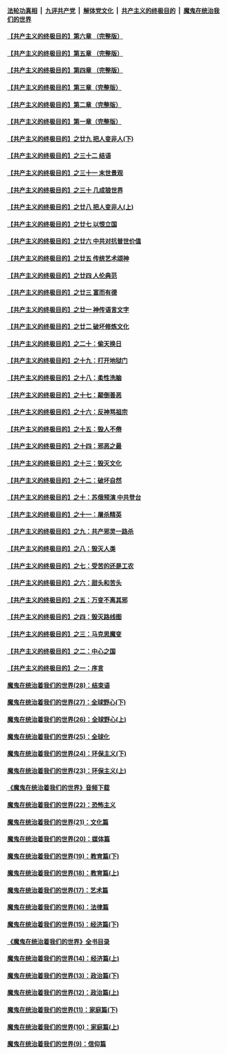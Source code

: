 ####  [法轮功真相](../../../../basic/blob/master/README.md?t=08300826) &nbsp;|&nbsp; [九评共产党](../../../../9ping.md/blob/master/README.md?t=08300826) &nbsp;|&nbsp; [解体党文化](../../../../jtdwh.md/blob/master/README.md?t=08300826)  &nbsp;|&nbsp; [共产主义的终极目的](../../../../gczydzjmd.md/blob/master/README.md?t=08300826) &nbsp;|&nbsp; [魔鬼在统治我们的世界](../../../../mgztzwmdsj.md/blob/master/README.md?t=08300826) 

#### [【共产主义的终极目的】第六章 （完整版）](../pages/nsc422/n11428913.md?t=08300826) 

#### [【共产主义的终极目的】第五章 （完整版）](../pages/nsc422/n11428912.md?t=08300826) 

#### [【共产主义的终极目的】第四章 （完整版）](../pages/nsc422/n11428907.md?t=08300826) 

#### [【共产主义的终极目的】第三章（完整版）](../pages/nsc422/n11428848.md?t=08300826) 

#### [【共产主义的终极目的】第二章（完整版）](../pages/nsc422/n11428831.md?t=08300826) 

#### [【共产主义的终极目的】第一章（完整版）](../pages/nsc422/n11417651.md?t=08300826) 

#### [【共产主义的终极目的】之廿九 把人变非人(下)](../pages/nsc422/n11344140.md?t=08300826) 

#### [【共产主义的终极目的】之三十二 结语](../pages/nsc422/n11360535.md?t=08300826) 

#### [【共产主义的终极目的】之三十一 末世景观](../pages/nsc422/n11351129.md?t=08300826) 

#### [【共产主义的终极目的】之三十 几成狼世界](../pages/nsc422/n11348280.md?t=08300826) 

#### [【共产主义的终极目的】之廿八 把人变非人(上)](../pages/nsc422/n11340492.md?t=08300826) 

#### [【共产主义的终极目的】之廿七 以恨立国](../pages/nsc422/n11336944.md?t=08300826) 

#### [【共产主义的终极目的】之廿六 中共对抗普世价值](../pages/nsc422/n11324785.md?t=08300826) 

#### [【共产主义的终极目的】之廿五 传统艺术颂神](../pages/nsc422/n11296396.md?t=08300826) 

#### [【共产主义的终极目的】之廿四 人伦典范](../pages/nsc422/n11296397.md?t=08300826) 

#### [【共产主义的终极目的】之廿三 富而有德](../pages/nsc422/n11283598.md?t=08300826) 

#### [【共产主义的终极目的】之廿一 神传语言文字](../pages/nsc422/n11263265.md?t=08300826) 

#### [【共产主义的终极目的】之廿二 破坏修炼文化](../pages/nsc422/n11245728.md?t=08300826) 

#### [【共产主义的终极目的】之二十：偷天换日](../pages/nsc422/n11238846.md?t=08300826) 

#### [【共产主义的终极目的】之十九：打开地狱门](../pages/nsc422/n11206376.md?t=08300826) 

#### [【共产主义的终极目的】之十八：柔性洗脑](../pages/nsc422/n11199994.md?t=08300826) 

#### [【共产主义的终极目的】之十七：颠倒善恶](../pages/nsc422/n11179782.md?t=08300826) 

#### [【共产主义的终极目的】之十六：反神骂祖宗](../pages/nsc422/n11166798.md?t=08300826) 

#### [【共产主义的终极目的】之十五：毁人不倦](../pages/nsc422/n11166792.md?t=08300826) 

#### [【共产主义的终极目的】之十四：邪恶之最](../pages/nsc422/n11150249.md?t=08300826) 

#### [【共产主义的终极目的】之十三：毁灭文化](../pages/nsc422/n11135227.md?t=08300826) 

#### [【共产主义的终极目的】之十二：破坏自然](../pages/nsc422/n11135214.md?t=08300826) 

#### [【共产主义的终极目的】之十：苏俄预演 中共登台](../pages/nsc422/n11118424.md?t=08300826) 

#### [【共产主义的终极目的】之十一：屠杀精英](../pages/nsc422/n11118442.md?t=08300826) 

#### [【共产主义的终极目的】之九：共产邪灵一路杀](../pages/nsc422/n11114139.md?t=08300826) 

#### [【共产主义的终极目的】之八：毁灭人类](../pages/nsc422/n11108503.md?t=08300826) 

#### [【共产主义的终极目的】之七：受苦的还是工农](../pages/nsc422/n11101809.md?t=08300826) 

#### [【共产主义的终极目的】之六：甜头和苦头](../pages/nsc422/n11096971.md?t=08300826) 

#### [【共产主义的终极目的】之五：万变不离其邪](../pages/nsc422/n11091285.md?t=08300826) 

#### [【共产主义的终极目的】之四：毁灭路线图](../pages/nsc422/n11086284.md?t=08300826) 

#### [【共产主义的终极目的】之三：马克思魔变](../pages/nsc422/n11061941.md?t=08300826) 

#### [【共产主义的终极目的】之二：中心之国](../pages/nsc422/n11047728.md?t=08300826) 

#### [【共产主义的终极目的】之一：序言](../pages/nsc422/n11086077.md?t=08300826) 

#### [魔鬼在统治着我们的世界(28)：结束语](../pages/nsc422/n10936246.md?t=08300826) 

#### [魔鬼在统治着我们的世界(27)：全球野心(下)](../pages/nsc422/n10928319.md?t=08300826) 

#### [魔鬼在统治着我们的世界(26)：全球野心(上)](../pages/nsc422/n10900318.md?t=08300826) 

#### [魔鬼在统治着我们的世界(25)：全球化](../pages/nsc422/n10788205.md?t=08300826) 

#### [魔鬼在统治着我们的世界(24)：环保主义(下)](../pages/nsc422/n10695307.md?t=08300826) 

#### [魔鬼在统治着我们的世界(23)：环保主义(上)](../pages/nsc422/n10688613.md?t=08300826) 

#### [《魔鬼在统治着我们的世界》音频下载](../pages/nsc422/n10635553.md?t=08300826) 

#### [魔鬼在统治着我们的世界(22)：恐怖主义](../pages/nsc422/n10614727.md?t=08300826) 

#### [魔鬼在统治着我们的世界(21)：文化篇](../pages/nsc422/n10597706.md?t=08300826) 

#### [魔鬼在统治着我们的世界(20)：媒体篇](../pages/nsc422/n10586579.md?t=08300826) 

#### [魔鬼在统治着我们的世界(19)：教育篇(下)](../pages/nsc422/n10564808.md?t=08300826) 

#### [魔鬼在统治着我们的世界(18)：教育篇(上)](../pages/nsc422/n10526970.md?t=08300826) 

#### [魔鬼在统治着我们的世界(17)：艺术篇](../pages/nsc422/n10499093.md?t=08300826) 

#### [魔鬼在统治着我们的世界(16)：法律篇](../pages/nsc422/n10485969.md?t=08300826) 

#### [魔鬼在统治着我们的世界(15)：经济篇(下)](../pages/nsc422/n10469975.md?t=08300826) 

#### [《魔鬼在统治着我们的世界》全书目录](../pages/nsc422/n10464261.md?t=08300826) 

#### [魔鬼在统治着我们的世界(14)：经济篇(上)](../pages/nsc422/n10457370.md?t=08300826) 

#### [魔鬼在统治着我们的世界(13)：政治篇(下)](../pages/nsc422/n10448270.md?t=08300826) 

#### [魔鬼在统治着我们的世界(12)：政治篇(上)](../pages/nsc422/n10444576.md?t=08300826) 

#### [魔鬼在统治着我们的世界(11)：家庭篇(下)](../pages/nsc422/n10440961.md?t=08300826) 

#### [魔鬼在统治着我们的世界(10)：家庭篇(上)](../pages/nsc422/n10435448.md?t=08300826) 

#### [魔鬼在统治着我们的世界(9)：信仰篇](../pages/nsc422/n10432159.md?t=08300826) 


